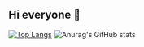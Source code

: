 ## Hi everyone 👋

[![Top Langs](https://github-readme-stats.vercel.app/api/top-langs/?username=levprost&layout=donut-vertical&theme=dark)](https://github.com/levprost/github-readme-stats)
![Anurag's GitHub stats](https://github-readme-stats.vercel.app/api?username=levprost&show_icons=true&theme=dark&rank_icon_github)
<!--
**levprost/levprost** is a ✨ _special_ ✨ repository because its `README.md` (this file) appears on your GitHub profile.

Here are some ideas to get you started:

- 🔭 I’m currently working on ...
- 🌱 I’m currently learning ...
- 👯 I’m looking to collaborate on ...
- 🤔 I’m looking for help with ...
- 💬 Ask me about ...
- 📫 How to reach me: ...
- 😄 Pronouns: ...
- ⚡ Fun fact: ...
-->
